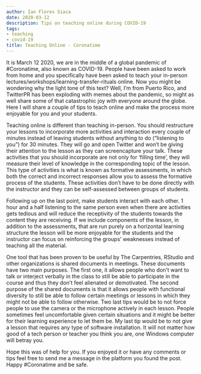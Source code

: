 ```yaml
---
author: Ian Flores Siaca
date: 2020-03-12
description: Tips on teaching online during COVID-19
tags:
- teaching
- covid-19
title: Teaching Online - Coronatime
---
```


It is March 12 2020, we are in the middle of a global pandemic of #Coronatime, also known as COVID-19. People have been asked to work from home and you specifically have been asked to teach your in-person lectures/workshops/learning-transfer-rituals online. Now you might be wondering why the light tone of this text? Well, I’m from Puerto Rico, and TwitterPR has been exploding with memes about the pandemic, so might as well share some of that catastrophic joy with everyone around the globe. Here I will share a couple of tips to teach online and make the process more enjoyable for you and your students. 

Teaching online is different than teaching in-person. You should restructure your lessons to incorporate more activities and interaction every couple of minutes instead of leaving students without anything to do (“listening to you”) for 30 minutes. They will go and open Twitter and won’t be giving their attention to the lesson as they can screencapture your talk. These activities that you should incorporate are not only for ‘filling time’, they will measure their level of knowledge in the corresponding topic of the lesson. This type of activities is what is known as formative assessments, in which both the correct and incorrect responses allow you to assess the formative process of the students. These activities don’t have to be done directly with the instructor and they can be self-assessed between groups of students.

Following up on the last point, make students interact with each other. 1 hour and a half listening to the same person even when there are activities gets tedious and will reduce the receptivity of the students towards the content they are receiving. If we include components of the lesson, in addition to the assessments, that are run purely on a horizontal learning structure the lesson will be more enjoyable for the students and the instructor can focus on reinforcing the groups’ weaknesses instead of teaching all the material.

One tool that has been proven to be useful by The Carpentries, RStudio and other organizations is shared documents in meetings. These documents have two main purposes. The first one, it allows people who don’t want to talk or interject verbally in the class to still be able to participate in the course and thus they don’t feel alienated or demotivated. The second purpose of the shared documents is that it allows people with functional diversity to still be able to follow certain meetings or lessons in which they might not be able to follow otherwise. Two last tips would be to not force people to use the camera or the microphone actively in each lesson. People sometimes feel uncomfortable given certain situations and it might be better for their learning experience to let them be. My last tip would be to not give a lesson that requires any type of software installation. It will not matter how good of a tech person or teacher you think you are, one Windows computer will betray you. 

Hope this was of help for you. If you enjoyed it or have any comments or tips feel free to send me a message in the platform you found the post. Happy #Coronatime and be safe.